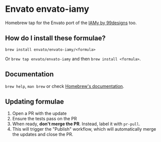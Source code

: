 # Envato envato-iamy

Homebrew tap for the Envato port of the [IAMy by 99designs](https://github.com/99designs/iamy) too.

## How do I install these formulae?

`brew install envato/envato-iamy/<formula>`

Or `brew tap envato/envato-iamy` and then `brew install <formula>`.

## Documentation

`brew help`, `man brew` or check [Homebrew's documentation](https://docs.brew.sh).

## Updating formulae

1. Open a PR with the update
2. Ensure the tests pass on the PR
3. When ready, **don't merge the PR**. Instead, label it with `pr-pull`.
4. This will trigger the "Publish" workflow, which will automatically merge the updates and close the PR.
